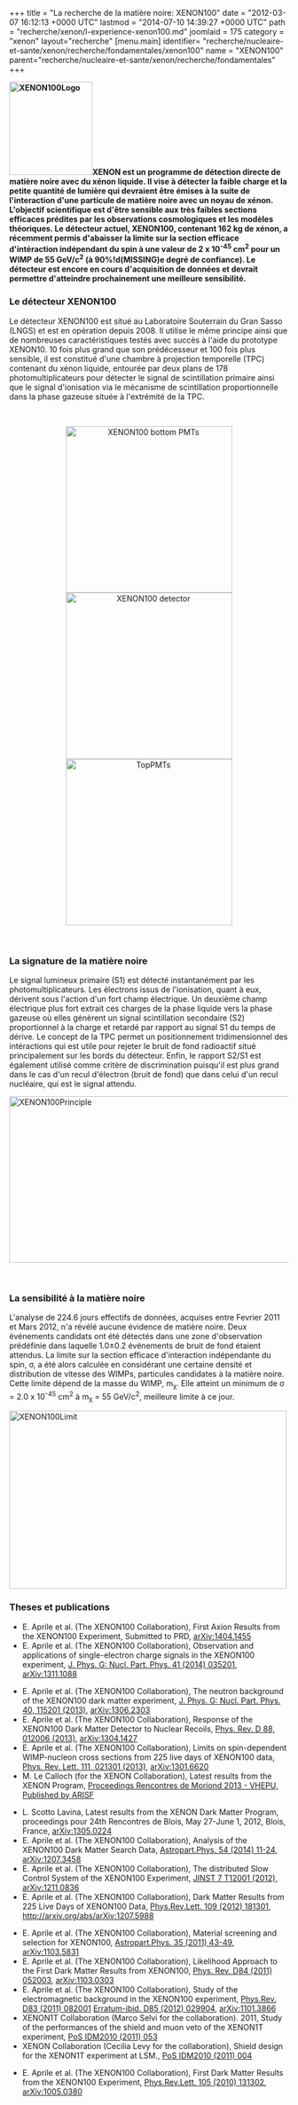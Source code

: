 +++
title = "La recherche de la matière noire: XENON100"
date = "2012-03-07 16:12:13 +0000 UTC"
lastmod = "2014-07-10 14:39:27 +0000 UTC"
path = "recherche/xenon/l-experience-xenon100.md"
joomlaid = 175
category = "xenon"
layout="recherche"
[menu.main]
  identifier= "recherche/nucleaire-et-sante/xenon/recherche/fondamentales/xenon100"
  name = "XENON100"
  parent="recherche/nucleaire-et-sante/xenon/recherche/fondamentales"
+++
<p><strong><a href="http://xenon1t.org"><img src="images/Recherche/Xenon/XENON100Logo.jpg" alt="XENON100Logo" width="150" height="168"/></a>XENON est un programme de détection directe de matière noire avec du xénon liquide. Il vise à détecter la faible charge et la petite quantité de lumière qui devraient être émises à la suite de l'interaction d'une particule de matière noire avec un noyau de xénon. L'objectif scientifique est d'être sensible aux très faibles sections efficaces prédites par les observations cosmologiques et les modèles théoriques. Le détecteur actuel, XENON100, contenant 162 kg de xénon, a récemment permis d'abaisser la limite sur la section efficace d'intéraction indépendant du spin à une valeur de 2 x 10<sup>-45</sup> cm<sup>2</sup> pour un WIMP de 55 GeV/c<sup>2</sup> (à 90%!d(MISSING)e degré de confiance). Le détecteur est encore en cours d'acquisition de données et devrait permettre d'atteindre prochainement une meilleure sensibilité.</strong></p>
<h3>Le détecteur XENON100</h3>
<p>Le détecteur XENON100 est situé au Laboratoire Souterrain du Gran Sasso (LNGS) et est en opération depuis 2008. Il utilise le même principe ainsi que de nombreuses caractéristiques testés avec succès à l'aide du prototype XENON10. 10 fois plus grand que son prédécesseur et 100 fois plus sensible, il est constitué d'une chambre à projection temporelle (TPC) contenant du xénon liquide, entourée par deux plans de 178 photomultiplicateurs pour détecter le signal de scintillation primaire ainsi que le signal d'ionisation via le mécanisme de scintillation proportionnelle dans la phase gazeuse située à l'extrémité de la TPC.</p>
<p> </p>
<div align="center"><img src="images/Recherche/Xenon/XENON100BottomPMTs.jpg" alt="XENON100 bottom PMTs" height="300"/> <img src="images/Recherche/Xenon/XENON100.jpg" alt="XENON100 detector" height="300"/> <img src="images/Recherche/Xenon/TopPMTs.jpg" alt="TopPMTs" height="300"/></div>
<p> </p>
<h3>La signature de la matière noire</h3>
<p>Le signal lumineux primaire (S1) est détecté instantanément par les photomultiplicateurs. Les électrons issus de l'ionisation, quant à eux, dérivent sous l'action d'un fort champ électrique. Un deuxième champ électrique plus fort extrait ces charges de la phase liquide vers la phase gazeuse où elles génèrent un signal scintillation secondaire (S2) proportionnel à la charge et retardé par rapport au signal S1 du temps de dérive. Le concept de la TPC permet un positionnement tridimensionnel des intéractions qui est utile pour rejeter le bruit de fond radioactif situé principalement sur les bords du détecteur. Enfin, le rapport S2/S1 est également utilisé comme critère de discrimination puisqu'il est plus grand dans le cas d'un recul d'électron (bruit de fond) que dans celui d'un recul nucléaire, qui est le signal attendu.</p>
<p><img src="images/Recherche/Xenon/XENON100Principle.jpg" alt="XENON100Principle" width="714" height="300"/></p>
<p> </p>
<h3>La sensibilité à la matière noire</h3>
<p>L'analyse de 224.6 jours effectifs de données, acquises entre Fevrier 2011 et Mars 2012, n'a révélé aucune évidence de matière noire. Deux événements candidats ont été détectés dans une zone d'observation prédéfinie dans laquelle 1.0±0.2 événements de bruit de fond étaient attendus. La limite sur la section efficace d'interaction indépendante du spin, σ, a été alors calculée en considérant une certaine densité et distribution de vitesse des WIMPs, particules candidates à la matière noire. Cette limite dépend de la masse du WIMP, m<sub>χ</sub>. Elle atteint un minimum de σ = 2.0 x 10<sup>-45</sup> cm<sup>2</sup> à m<sub>χ</sub> = 55 GeV/c<sup>2</sup>, meilleure limite à ce jour.</p>
<p><img src="images/Recherche/Xenon/XENON100Limit.jpg" alt="XENON100Limit" width="500" height="321"/></p>
<h3>Theses et publications</h3>
<div id="navigation">
<div>
<ul>
<li>E. Aprile et al. (The XENON100 Collaboration), First Axion Results from the XENON100 Experiment, Submitted to PRD, <a title="http://arxiv.org/abs/1404.1455" href="http://arxiv.org/abs/1404.1455" rel="nofollow">arXiv:1404.1455</a></li>
<li>
<div>E. Aprile et al. (The XENON100 Collaboration), Observation and applications of single-electron charge signals in the XENON100 experiment, <a title="http://dx.doi.org/10.1088/0954-3899/41/3/035201" href="http://dx.doi.org/10.1088/0954-3899/41/3/035201" rel="nofollow">J. Phys. G: Nucl. Part. Phys. 41 (2014) 035201</a>, <a title="http://arxiv.org/abs/1311.1088" href="http://arxiv.org/abs/1311.1088" rel="nofollow">arXiv:1311.1088</a></div>
</li>
</ul>
</div>
<div>
<ul>
<li>
<div>E. Aprile et al. (The XENON100 Collaboration), The neutron background of the XENON100 dark matter experiment, <a title="http://dx.doi.org/10.1088/0954-3899/40/11/115201" href="http://dx.doi.org/10.1088/0954-3899/40/11/115201" rel="nofollow">J. Phys. G: Nucl. Part. Phys. 40, 115201 (2013)</a>, <a title="http://arxiv.org/abs/1306.2303" href="http://arxiv.org/abs/1306.2303" rel="nofollow">arXiv:1306.2303</a></div>
</li>
<li>
<div>E. Aprile et al. (The XENON100 Collaboration), Response of the XENON100 Dark Matter Detector to Nuclear Recoils, <a title="http://dx.doi.org/10.1103/PhysRevD.88.012006" href="http://dx.doi.org/10.1103/PhysRevD.88.012006" rel="nofollow">Phys. Rev. D 88, 012006 (2013)</a>, <a title="http://arxiv.org/abs/1304.1427" href="http://arxiv.org/abs/1304.1427" rel="nofollow">arXiv:1304.1427</a></div>
</li>
<li>
<div>E. Aprile et al. (The XENON100 Collaboration), Limits on spin-dependent WIMP-nucleon cross sections from 225 live days of XENON100 data, <a title="http://dx.doi.org/10.1103/PhysRevLett.111.021301" href="http://dx.doi.org/10.1103/PhysRevLett.111.021301" rel="nofollow">Phys. Rev. Lett. 111, 021301 (2013)</a>, <a title="http://arxiv.org/abs/arXiv:1301.6620" href="http://arxiv.org/abs/arXiv:1301.6620" rel="nofollow">arXiv:1301.6620</a></div>
</li>
<li>
<div>M. Le Calloch (for the XENON Collaboration), Latest results from the XENON Program, <a title="http://moriond.in2p3.fr/Proceedings/2013/Moriond_VHEPU_2013.pdf" href="http://moriond.in2p3.fr/Proceedings/2013/Moriond_VHEPU_2013.pdf" rel="nofollow"> Proceedings Rencontres de Moriond 2013 - VHEPU, Published by ARISF</a></div>
</li>
</ul>
</div>
<div>
<ul>
<li>
<div>L. Scotto Lavina, Latest results from the XENON Dark Matter Program, proceedings pour 24th Rencontres de Blois, May 27-June 1, 2012, Blois, France, <a title="http://arxiv.org/abs/arXiv:1305.0224" href="http://arxiv.org/abs/arXiv:1305.0224" rel="nofollow">arXiv:1305.0224</a></div>
</li>
<li>
<div>E. Aprile et al. (The XENON100 Collaboration), Analysis of the XENON100 Dark Matter Search Data, <a title="http://dx.doi.org/10.1016/j.astropartphys.2013.10.002" href="http://dx.doi.org/10.1016/j.astropartphys.2013.10.002" rel="nofollow">Astropart.Phys. 54 (2014) 11-24</a>, <a title="http://arxiv.org/abs/arXiv:1207.3458" href="http://arxiv.org/abs/arXiv:1207.3458" rel="nofollow">arXiv:1207.3458</a></div>
</li>
<li>
<div>E. Aprile et al. (The XENON100 Collaboration), The distributed Slow Control System of the XENON100 Experiment, <a title="http://dx.doi.org/10.1088/1748-0221/7/12/T12001" href="http://dx.doi.org/10.1088/1748-0221/7/12/T12001" rel="nofollow">JINST 7 T12001 (2012)</a>, <a title="http://arxiv.org/abs/arXiv:1211.0836" href="http://arxiv.org/abs/arXiv:1211.0836" rel="nofollow">arXiv:1211.0836</a></div>
</li>
<li>
<div>E. Aprile et al. (The XENON100 Collaboration), Dark Matter Results from 225 Live Days of XENON100 Data, <a title="http://dx.doi.org/10.1103/PhysRevLett.109.181301" href="http://dx.doi.org/10.1103/PhysRevLett.109.181301" rel="nofollow">Phys.Rev.Lett. 109 (2012) 181301</a>, <a title="http://arxiv.org/abs/arXiv:1207.5988" href="http://arxiv.org/abs/arXiv:1207.5988" rel="nofollow">http://arxiv.org/abs/arXiv:1207.5988</a></div>
</li>
</ul>
</div>
<div>
<ul>
<li>
<div>E. Aprile et al. (The XENON100 Collaboration), Material screening and selection for XENON100, <a title="http://dx.doi.org/10.1016/j.astropartphys.2011.06.001" href="http://dx.doi.org/10.1016/j.astropartphys.2011.06.001" rel="nofollow">Astropart.Phys. 35 (2011) 43-49</a>, <a title="http://arxiv.org/abs/arXiv:1103.5831" href="http://arxiv.org/abs/arXiv:1103.5831" rel="nofollow">arXiv:1103.5831</a></div>
</li>
<li>
<div>E. Aprile et al. (The XENON100 Collaboration), Likelihood Approach to the First Dark Matter Results from XENON100, <a title="http://dx.doi.org/10.1103/PhysRevD.84.052003" href="http://dx.doi.org/10.1103/PhysRevD.84.052003" rel="nofollow">Phys. Rev. D84 (2011) 052003</a>, <a title="http://arxiv.org/abs/arXiv:1103.0303" href="http://arxiv.org/abs/arXiv:1103.0303" rel="nofollow">arXiv:1103.0303</a></div>
</li>
<li>
<div>E. Aprile et al. (The XENON100 Collaboration), Study of the electromagnetic background in the XENON100 experiment, <a title="http://dx.doi.org/10.1103/PhysRevD.83.082001" href="http://dx.doi.org/10.1103/PhysRevD.83.082001" rel="nofollow">Phys.Rev. D83 (2011) 082001</a> <a title="http://dx.doi.org/10.1103/PhysRevD.85.029904" href="http://dx.doi.org/10.1103/PhysRevD.85.029904" rel="nofollow">Erratum-ibid. D85 (2012) 029904</a>, <a title="http://arxiv.org/abs/arXiv:1101.3866" href="http://arxiv.org/abs/arXiv:1101.3866" rel="nofollow">arXiv:1101.3866</a></div>
</li>
<li>
<div>XENON1T Collaboration (Marco Selvi for the collaboration). 2011, Study of the performances of the shield and muon veto of the XENON1T experiment, <a title="http://pos.sissa.it/archive/conferences/110/053/IDM2010_053.pdf" href="http://pos.sissa.it/archive/conferences/110/053/IDM2010_053.pdf" rel="nofollow">PoS IDM2010 (2011) 053</a></div>
</li>
<li>
<div>XENON Collaboration (Cecilia Levy for the collaboration), Shield design for the XENON1T experiment at LSM., <a title="http://pos.sissa.it/archive/conferences/110/004/IDM2010_004.pdf" href="http://pos.sissa.it/archive/conferences/110/004/IDM2010_004.pdf" rel="nofollow">PoS IDM2010 (2011) 004</a></div>
</li>
</ul>
</div>
<div>
<ul>
<li>
<div>E. Aprile et al. (The XENON100 Collaboration), First Dark Matter Results from the XENON100 Experiment, <a title="http://dx.doi.org/10.1103/PhysRevLett.105.131302" href="http://dx.doi.org/10.1103/PhysRevLett.105.131302" rel="nofollow">Phys.Rev.Lett. 105 (2010) 131302</a>, <a title="http://arxiv.org/abs/arXiv:1005.0380" href="http://arxiv.org/abs/arXiv:1005.0380" rel="nofollow">arXiv:1005.0380</a></div>
</li>
</ul>
</div>
</div>